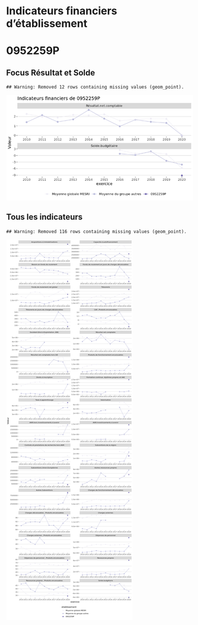 Indicateurs financiers d’établissement
================

# 0952259P

## Focus Résultat et Solde

    ## Warning: Removed 12 rows containing missing values (geom_point).

![](0952259p_files/figure-gfm/etab.focus-1.png)<!-- -->

## Tous les indicateurs

    ## Warning: Removed 116 rows containing missing values (geom_point).

![](0952259p_files/figure-gfm/etab-1.png)<!-- -->
